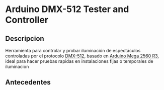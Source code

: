 # Arduino DMX-512 Tester and Controller

## Descripcion
Herramienta para controlar y probar iluminación de espectáculos controladas por el protocolo [DMX-512](http://es.wikipedia.org/wiki/Digital_Multiplex), basado en [Arduino Mega 2560 R3](http://www.arduino.cc/en/Main/ArduinoBoardMega2560), ideal para hacer pruebas rapidas en instalaciones fijas o temporales de iluminacion

## Antecedentes

